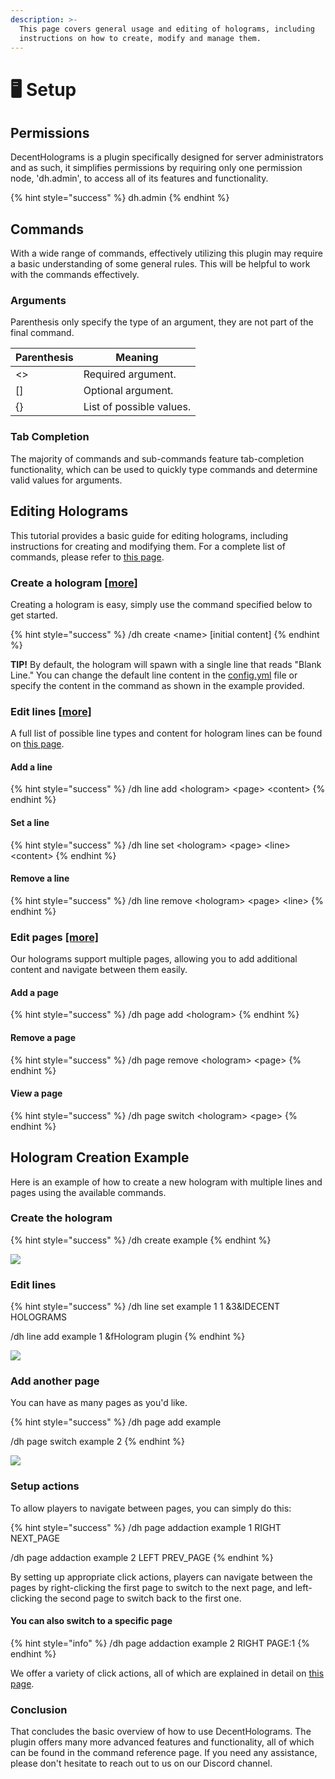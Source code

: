 ```yaml
---
description: >-
  This page covers general usage and editing of holograms, including
  instructions on how to create, modify and manage them.
---
```


# 🖥 Setup

## Permissions

DecentHolograms is a plugin specifically designed for server administrators and as such, it simplifies permissions by requiring only one permission node, 'dh.admin', to access all of its features and functionality.

{% hint style="success" %}
dh.admin
{% endhint %}

## Commands

With a wide range of commands, effectively utilizing this plugin may require a basic understanding of some general rules. This will be helpful to work with the commands effectively.

### Arguments

Parenthesis only specify the type of an argument, they are not part of the final command.

| Parenthesis | Meaning                  |
| ----------- | ------------------------ |
| <>          | Required argument.       |
| \[]         | Optional argument.       |
| {}          | List of possible values. |

### Tab Completion

The majority of commands and sub-commands feature tab-completion functionality, which can be used to quickly type commands and determine valid values for arguments.

## Editing Holograms

This tutorial provides a basic guide for editing holograms, including instructions for creating and modifying them. For a complete list of commands, please refer to [this page](commands/).

### Create a hologram [\[more\]](commands/hologram.md)

Creating a hologram is easy, simply use the command specified below to get started.

{% hint style="success" %}
/dh create \<name> \[initial content]
{% endhint %}

**TIP!** By default, the hologram will spawn with a single line that reads "Blank Line." You can change the default line content in the [config.yml](configuration/config.md) file or specify the content in the command as shown in the example provided.

### Edit lines [\[more\]](commands/hologram-line.md)

A full list of possible line types and content for hologram lines can be found on [this page](format/).

#### Add a line

{% hint style="success" %}
/dh line add \<hologram> \<page> \<content>
{% endhint %}

#### Set a line

{% hint style="success" %}
/dh line set \<hologram> \<page> \<line> \<content>
{% endhint %}

#### Remove a line

{% hint style="success" %}
/dh line remove \<hologram> \<page> \<line>
{% endhint %}

### Edit pages [\[more\]](commands/hologram-pages.md)

Our holograms support multiple pages, allowing you to add additional content and navigate between them easily.

#### Add a page

{% hint style="success" %}
/dh page add \<hologram>
{% endhint %}

#### Remove a page

{% hint style="success" %}
/dh page remove \<hologram> \<page>
{% endhint %}

#### View a page

{% hint style="success" %}
/dh page switch \<hologram> \<page>
{% endhint %}



## Hologram Creation Example

Here is an example of how to create a new hologram with multiple lines and pages using the available commands.

### Create the hologram

{% hint style="success" %}
/dh create example
{% endhint %}

![](../.gitbook/assets/2021-11-30\_19.25.58.png)

### Edit lines

{% hint style="success" %}
/dh line set example 1 1 &3\&lDECENT HOLOGRAMS

/dh line add example 1 \&fHologram plugin
{% endhint %}

![](../.gitbook/assets/2021-11-30\_19.30.18.png)

### Add another page

You can have as many pages as you'd like.

{% hint style="success" %}
/dh page add example

/dh page switch example 2
{% endhint %}

![](../.gitbook/assets/2021-11-30\_19.34.46.png)

### Setup actions

To allow players to navigate between pages, you can simply do this:

{% hint style="success" %}
/dh page addaction example 1 RIGHT NEXT\_PAGE

/dh page addaction example 2 LEFT PREV\_PAGE
{% endhint %}

By setting up appropriate click actions, players can navigate between the pages by right-clicking the first page to switch to the next page, and left-clicking the second page to switch back to the first one.

#### You can also switch to a specific page

{% hint style="info" %}
/dh page addaction example 2 RIGHT PAGE:1
{% endhint %}

We offer a variety of click actions, all of which are explained in detail on [this page](actions.md).

### Conclusion

That concludes the basic overview of how to use DecentHolograms. The plugin offers many more advanced features and functionality, all of which can be found in the command reference page. If you need any assistance, please don't hesitate to reach out to us on our Discord channel.
